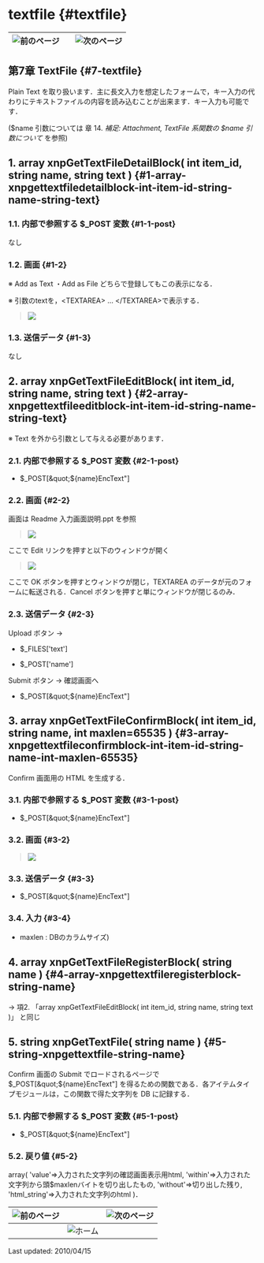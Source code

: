 # textfile {#textfile}

| ![前のページ](images\prev.gif)  |   |  ![次のページ](images\next.gif) |
| --- | :-: | --- |

## 第7章 TextFile {#7-textfile}

Plain Text を取り扱います．主に長文入力を想定したフォームで，キー入力の代わりにテキストファイルの内容を読み込むことが出来ます．キー入力も可能です．

($name 引数については 章 14\. _補足: Attachment, TextFile 系関数の $name 引数について_ を参照)

## 1\. array xnpGetTextFileDetailBlock( int item_id, string name, string text ) {#1-array-xnpgettextfiledetailblock-int-item-id-string-name-string-text}

### 1.1\. 内部で参照する $_POST 変数 {#1-1-post}

なし

### 1.2\. 画面 {#1-2}

※ Add as Text ・Add as File どちらで登録してもこの表示になる．

※ 引数のtextを，&lt;TEXTAREA&gt; … &lt;/TEXTAREA&gt;で表示する．

> ![](images\xnpGetTextFileDetailBlock.gif)

### 1.3\. 送信データ {#1-3}

なし

## 2\. array xnpGetTextFileEditBlock( int item_id, string name, string text ) {#2-array-xnpgettextfileeditblock-int-item-id-string-name-string-text}

※ Text を外から引数として与える必要があります．

### 2.1\. 内部で参照する $_POST 変数 {#2-1-post}

*   $_POST[&quot;${name}EncText&quot;]

### 2.2\. 画面 {#2-2}

画面は Readme 入力画面説明.ppt を参照

> ![](images\xnpGetTextFileEditBlock1.gif)

ここで Edit リンクを押すと以下のウィンドウが開く

> ![](images\xnpGetTextFileEditBlock2.gif)

ここで OK ボタンを押すとウィンドウが閉じ，TEXTAREA のデータが元のフォームに転送される．Cancel ボタンを押すと単にウィンドウが閉じるのみ．

### 2.3\. 送信データ {#2-3}

Upload ボタン →

*   $_FILES[&#039;text&#039;]

*   $_POST[&#039;name&#039;]

Submit ボタン → 確認画面へ

*   $_POST[&quot;${name}EncText&quot;]

## 3\. array xnpGetTextFileConfirmBlock( int item_id, string name, int maxlen=65535 ) {#3-array-xnpgettextfileconfirmblock-int-item-id-string-name-int-maxlen-65535}

Confirm 画面用の HTML を生成する．

### 3.1\. 内部で参照する $_POST 変数 {#3-1-post}

*   $_POST[&quot;${name}EncText&quot;]

### 3.2\. 画面 {#3-2}

> ![](images\xnpGetTextFileConfirmBlock.gif)

### 3.3\. 送信データ {#3-3}

*   $_POST[&quot;${name}EncText&quot;]

### 3.4\. 入力 {#3-4}

*   maxlen : DBのカラムサイズ)

## 4\. array xnpGetTextFileRegisterBlock( string name ) {#4-array-xnpgettextfileregisterblock-string-name}

→ 項2\. 「array xnpGetTextFileEditBlock( int item_id, string name, string text )」 と同じ

## 5\. string xnpGetTextFile( string name ) {#5-string-xnpgettextfile-string-name}

Confirm 画面の Submit でロードされるページで $_POST[&quot;${name}EncText&quot;] を得るための関数である．各アイテムタイプモジュールは，この関数で得た文字列を DB に記録する．

### 5.1\. 内部で参照する $_POST 変数 {#5-1-post}

*   $_POST[&quot;${name}EncText&quot;]

### 5.2\. 戻り値 {#5-2}

array( &#039;value&#039;=&gt;入力された文字列の確認画面表示用html, &#039;within&#039;=&gt;入力された文字列から頭$maxlenバイトを切り出したもの, &#039;without&#039;=&gt;切り出した残り, &#039;html_string&#039;=&gt;入力された文字列のhtml )．

| ![前のページ](images\prev.gif)  |   |  ![次のページ](images\next.gif) |
| --- | --- | --- |
|   | ![ホーム](images\home.gif)  |   |

Last updated: 2010/04/15